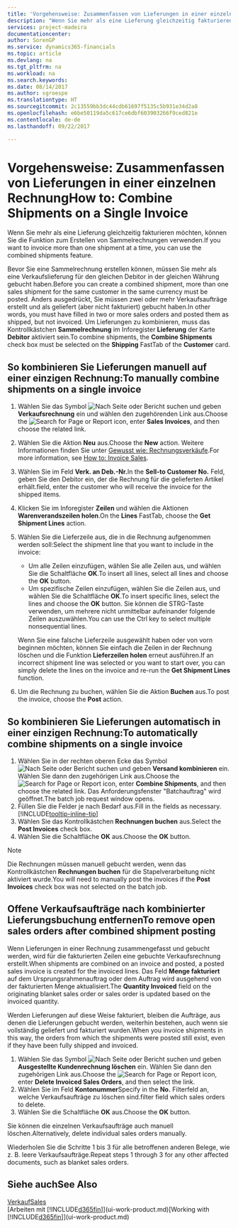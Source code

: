 ```yaml
---
title: 'Vorgehensweise: Zusammenfassen von Lieferungen in einer einzelnen Rechnung | Microsoft Docs'
description: "Wenn Sie mehr als eine Lieferung gleichzeitig fakturieren möchten, können Sie die Funktion zum Erstellen von Sammelrechnungen verwenden."
services: project-madeira
documentationcenter: 
author: SorenGP
ms.service: dynamics365-financials
ms.topic: article
ms.devlang: na
ms.tgt_pltfrm: na
ms.workload: na
ms.search.keywords: 
ms.date: 08/14/2017
ms.author: sgroespe
ms.translationtype: HT
ms.sourcegitcommit: 2c13559bb3dc44cdb61697f5135c5b931e34d2a8
ms.openlocfilehash: e6be50119da5c617ce6dbf603903266f9ced821e
ms.contentlocale: de-de
ms.lasthandoff: 09/22/2017

---
```

# <a name="how-to-combine-shipments-on-a-single-invoice"></a><span data-ttu-id="efdd4-103">Vorgehensweise: Zusammenfassen von Lieferungen in einer einzelnen Rechnung</span><span class="sxs-lookup"><span data-stu-id="efdd4-103">How to: Combine Shipments on a Single Invoice</span></span>
<span data-ttu-id="efdd4-104">Wenn Sie mehr als eine Lieferung gleichzeitig fakturieren möchten, können Sie die Funktion zum Erstellen von Sammelrechnungen verwenden.</span><span class="sxs-lookup"><span data-stu-id="efdd4-104">If you want to invoice more than one shipment at a time, you can use the combined shipments feature.</span></span>  

 <span data-ttu-id="efdd4-105">Bevor Sie eine Sammelrechnung erstellen können, müssen Sie mehr als eine Verkaufslieferung für den gleichen Debitor in der gleichen Währung gebucht haben.</span><span class="sxs-lookup"><span data-stu-id="efdd4-105">Before you can create a combined shipment, more than one sales shipment for the same customer in the same currency must be posted.</span></span> <span data-ttu-id="efdd4-106">Anders ausgedrückt, Sie müssen zwei oder mehr Verkaufsaufträge erstellt und als geliefert (aber nicht fakturiert) gebucht haben.</span><span class="sxs-lookup"><span data-stu-id="efdd4-106">In other words, you must have filled in two or more sales orders and posted them as shipped, but not invoiced.</span></span> <span data-ttu-id="efdd4-107">Um Lieferungen zu kombinieren, muss das Kontrollkästchen **Sammelrechnung** im Inforegister **Lieferung** der Karte **Debitor** aktiviert sein.</span><span class="sxs-lookup"><span data-stu-id="efdd4-107">To combine shipments, the **Combine Shipments** check box must be selected on the **Shipping** FastTab of the **Customer** card.</span></span>  

## <a name="to-manually-combine-shipments-on-a-single-invoice"></a><span data-ttu-id="efdd4-108">So kombinieren Sie Lieferungen manuell auf einer einzigen Rechnung:</span><span class="sxs-lookup"><span data-stu-id="efdd4-108">To manually combine shipments on a single invoice</span></span>  
1. <span data-ttu-id="efdd4-109">Wählen Sie das Symbol ![Nach Seite oder Bericht suchen](media/ui-search/search_small.png "Nach Seite oder Bericht suchen") und geben **Verkaufsrechnung** ein und wählen den zugehörenden Link aus.</span><span class="sxs-lookup"><span data-stu-id="efdd4-109">Choose the ![Search for Page or Report](media/ui-search/search_small.png "Search for Page or Report icon") icon, enter **Sales Invoices**, and then choose the related link.</span></span>  
2. <span data-ttu-id="efdd4-110">Wählen Sie die Aktion **Neu** aus.</span><span class="sxs-lookup"><span data-stu-id="efdd4-110">Choose the **New** action.</span></span> <span data-ttu-id="efdd4-111">Weitere Informationen finden Sie unter [Gewusst wie: Rechnungsverkäufe](sales-how-invoice-sales.md).</span><span class="sxs-lookup"><span data-stu-id="efdd4-111">For more information, see [How to: Invoice Sales](sales-how-invoice-sales.md).</span></span>
3. <span data-ttu-id="efdd4-112">Wählen Sie im Feld **Verk. an Deb.-Nr.**</span><span class="sxs-lookup"><span data-stu-id="efdd4-112">In the **Sell-to Customer No.**</span></span> <span data-ttu-id="efdd4-113">Feld, geben Sie den Debitor ein, der die Rechnung für die gelieferten Artikel erhält.</span><span class="sxs-lookup"><span data-stu-id="efdd4-113">field, enter the customer who will receive the invoice for the shipped items.</span></span>  
4. <span data-ttu-id="efdd4-114">Klicken Sie im Inforegister **Zeilen** und wählen die  Aktionen **Warenverandszeilen holen**.</span><span class="sxs-lookup"><span data-stu-id="efdd4-114">On the **Lines** FastTab, choose the **Get Shipment Lines** action.</span></span>  
5. <span data-ttu-id="efdd4-115">Wählen Sie die Lieferzeile aus, die in die Rechnung aufgenommen werden soll:</span><span class="sxs-lookup"><span data-stu-id="efdd4-115">Select the shipment line that you want to include in the invoice:</span></span>  

    - <span data-ttu-id="efdd4-116">Um alle Zeilen einzufügen, wählen Sie alle Zeilen aus, und wählen Sie die Schaltfläche **OK**.</span><span class="sxs-lookup"><span data-stu-id="efdd4-116">To insert all lines, select all lines and choose the **OK** button.</span></span>  
    - <span data-ttu-id="efdd4-117">Um spezifische Zeilen einzufügen, wählen Sie die Zeilen aus, und wählen Sie die Schaltfläche **OK**.</span><span class="sxs-lookup"><span data-stu-id="efdd4-117">To insert specific lines, select the lines and choose the **OK** button.</span></span> <span data-ttu-id="efdd4-118">Sie können die STRG-Taste verwenden, um mehrere nicht unmittelbar aufeinander folgende Zeilen auszuwählen.</span><span class="sxs-lookup"><span data-stu-id="efdd4-118">You can use the Ctrl key to select multiple nonsequential lines.</span></span>  

    <span data-ttu-id="efdd4-119">Wenn Sie eine falsche Lieferzeile ausgewählt haben oder von vorn beginnen möchten, können Sie einfach die Zeilen in der Rechnung löschen und die Funktion **Lieferzeilen holen** erneut ausführen.</span><span class="sxs-lookup"><span data-stu-id="efdd4-119">If an incorrect shipment line was selected or you want to start over, you can simply delete the lines on the invoice and re-run the **Get Shipment Lines** function.</span></span>  
7. <span data-ttu-id="efdd4-120">Um die Rechnung zu buchen, wählen Sie die Aktion **Buchen** aus.</span><span class="sxs-lookup"><span data-stu-id="efdd4-120">To post the invoice, choose the **Post** action.</span></span>  

## <a name="to-automatically-combine-shipments-on-a-single-invoice"></a><span data-ttu-id="efdd4-121">So kombinieren Sie Lieferungen automatisch in einer einzigen Rechnung:</span><span class="sxs-lookup"><span data-stu-id="efdd4-121">To automatically combine shipments on a single invoice</span></span>  
1. <span data-ttu-id="efdd4-122">Wählen Sie in der rechten oberen Ecke das Symbol ![Nach Seite oder Bericht suchen](media/ui-search/search_small.png "Nach Seite oder Bericht suchen") und geben **Versand kombinieren** ein. Wählen Sie dann den zugehörigen Link aus.</span><span class="sxs-lookup"><span data-stu-id="efdd4-122">Choose the ![Search for Page or Report](media/ui-search/search_small.png "Search for Page or Report icon") icon, enter **Combine Shipments**, and then choose the related link.</span></span> <span data-ttu-id="efdd4-123">Das Anforderungsfenster "Batchauftrag" wird geöffnet.</span><span class="sxs-lookup"><span data-stu-id="efdd4-123">The batch job request window opens.</span></span>  
2. <span data-ttu-id="efdd4-124">Füllen Sie die Felder je nach Bedarf aus.</span><span class="sxs-lookup"><span data-stu-id="efdd4-124">Fill in the fields as necessary.</span></span> [!INCLUDE[tooltip-inline-tip](includes/tooltip-inline-tip_md.md)]
3. <span data-ttu-id="efdd4-125">Wählen Sie das Kontrollkästchen **Rechnungen buchen** aus.</span><span class="sxs-lookup"><span data-stu-id="efdd4-125">Select the **Post Invoices** check box.</span></span>  
4.  <span data-ttu-id="efdd4-126">Wählen Sie die Schaltfläche **OK** aus.</span><span class="sxs-lookup"><span data-stu-id="efdd4-126">Choose the **OK** button.</span></span>  

> [!NOTE]  
>  <span data-ttu-id="efdd4-127">Die Rechnungen müssen manuell gebucht werden, wenn das Kontrollkästchen **Rechnungen buchen** für die Stapelverarbeitung nicht aktiviert wurde.</span><span class="sxs-lookup"><span data-stu-id="efdd4-127">You will need to manually post the invoices if the **Post Invoices** check box was not selected on the batch job.</span></span>  

## <a name="to-remove-open-sales-orders-after-combined-shipment-posting"></a><span data-ttu-id="efdd4-128">Offene Verkaufsaufträge nach kombinierter Lieferungsbuchung entfernen</span><span class="sxs-lookup"><span data-stu-id="efdd4-128">To remove open sales orders after combined shipment posting</span></span> 
<span data-ttu-id="efdd4-129">Wenn Lieferungen in einer Rechnung zusammengefasst und gebucht werden, wird für die fakturierten Zeilen eine gebuchte Verkaufsrechnung erstellt.</span><span class="sxs-lookup"><span data-stu-id="efdd4-129">When shipments are combined on an invoice and posted, a posted sales invoice is created for the invoiced lines.</span></span> <span data-ttu-id="efdd4-130">Das Feld **Menge fakturiert** auf dem Ursprungsrahmenauftrag oder dem Auftrag wird ausgehend von der fakturierten Menge aktualisiert.</span><span class="sxs-lookup"><span data-stu-id="efdd4-130">The **Quantity Invoiced** field on the originating blanket sales order or sales order is updated based on the invoiced quantity.</span></span>  

<span data-ttu-id="efdd4-131">Werden Lieferungen auf diese Weise fakturiert, bleiben die Aufträge, aus denen die Lieferungen gebucht werden, weiterhin bestehen, auch wenn sie vollständig geliefert und fakturiert wurden.</span><span class="sxs-lookup"><span data-stu-id="efdd4-131">When you invoice shipments in this way, the orders from which the shipments were posted still exist, even if they have been fully shipped and invoiced.</span></span>   

1. <span data-ttu-id="efdd4-132">Wählen Sie das Symbol ![Nach Seite oder Bericht suchen](media/ui-search/search_small.png "Nach Seite oder Bericht suchen") und geben **Ausgestellte Kundenrechnung löschen** ein. Wählen Sie dann den zugehörigen Link aus.</span><span class="sxs-lookup"><span data-stu-id="efdd4-132">Choose the ![Search for Page or Report](media/ui-search/search_small.png "Search for Page or Report icon") icon, enter **Delete Invoiced Sales Orders**, and then select the link.</span></span>  
2. <span data-ttu-id="efdd4-133">Wählen Sie im Feld **Kontonummer**</span><span class="sxs-lookup"><span data-stu-id="efdd4-133">Specify in the **No.**</span></span> <span data-ttu-id="efdd4-134">Filterfeld an, welche Verkaufsaufträge zu löschen sind.</span><span class="sxs-lookup"><span data-stu-id="efdd4-134">filter field which sales orders to delete.</span></span>  
3. <span data-ttu-id="efdd4-135">Wählen Sie die Schaltfläche **OK** aus.</span><span class="sxs-lookup"><span data-stu-id="efdd4-135">Choose the **OK** button.</span></span>  

<span data-ttu-id="efdd4-136">Sie können die einzelnen Verkaufsaufträge auch manuell löschen.</span><span class="sxs-lookup"><span data-stu-id="efdd4-136">Alternatively, delete individual sales orders manually.</span></span>  

<span data-ttu-id="efdd4-137">Wiederholen Sie die Schritte 1 bis 3 für alle betroffenen anderen Belege, wie z. B. leere Verkaufsaufträge.</span><span class="sxs-lookup"><span data-stu-id="efdd4-137">Repeat steps 1 through 3 for any other affected documents, such as blanket sales orders.</span></span>

## <a name="see-also"></a><span data-ttu-id="efdd4-138">Siehe auch</span><span class="sxs-lookup"><span data-stu-id="efdd4-138">See Also</span></span>  
[<span data-ttu-id="efdd4-139">Verkauf</span><span class="sxs-lookup"><span data-stu-id="efdd4-139">Sales</span></span>](sales-manage-sales.md)  
<span data-ttu-id="efdd4-140">[Arbeiten mit [!INCLUDE[d365fin](includes/d365fin_md.md)]](ui-work-product.md)</span><span class="sxs-lookup"><span data-stu-id="efdd4-140">[Working with [!INCLUDE[d365fin](includes/d365fin_md.md)]](ui-work-product.md)</span></span>

